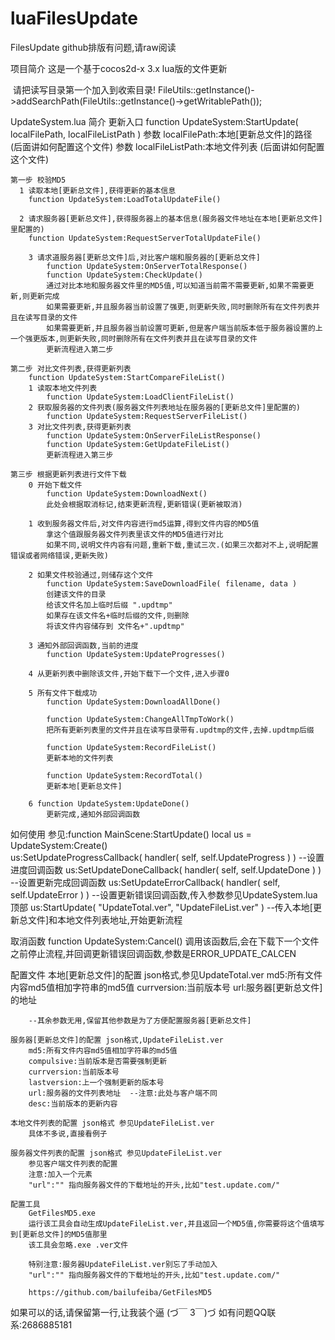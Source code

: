 # luaFilesUpdate
FilesUpdate
github排版有问题,请raw阅读

项目简介
  这是一个基于cocos2d-x 3.x lua版的文件更新
  
  请把读写目录第一个加入到收索目录!
  FileUtils::getInstance()->addSearchPath(FileUtils::getInstance()->getWritablePath());
  

UpdateSystem.lua 简介
	更新入口
		function UpdateSystem:StartUpdate( localFilePath, localFileListPath )
		参数 localFilePath:本地[更新总文件]的路径	(后面讲如何配置这个文件)
		参数 localFileListPath:本地文件列表	(后面讲如何配置这个文件)

	第一步 校验MD5
	  1 读取本地[更新总文件],获得更新的基本信息 
	  	function UpdateSystem:LoadTotalUpdateFile()
	  	
	  2 请求服务器[更新总文件],获得服务器上的基本信息(服务器文件地址在本地[更新总文件]里配置的)
	  	function UpdateSystem:RequestServerTotalUpdateFile()
	 	
	 	3 请求道服务器[更新总文件]后,对比客户端和服务器的[更新总文件]
	 		function UpdateSystem:OnServerTotalResponse() 		
	 		function UpdateSystem:CheckUpdate()
	 		通过对比本地和服务器文件里的MD5值,可以知道当前需不需要更新,如果不需要更新,则更新完成
	 		如果需要更新,并且服务器当前设置了强更,则更新失败,同时删除所有在文件列表并且在读写目录的文件
	 		如果需要更新,并且服务器当前设置可更新,但是客户端当前版本低于服务器设置的上一个强更版本,则更新失败,同时删除所有在文件列表并且在读写目录的文件
	 		更新流程进入第二步
 	
 	第二步 对比文件列表,获得更新列表
 		function UpdateSystem:StartCompareFileList()
 		1 读取本地文件列表
 			function UpdateSystem:LoadClientFileList()
 		2 获取服务器的文件列表(服务器文件列表地址在服务器的[更新总文件]里配置的)
 			function UpdateSystem:RequestServerFileList()
 		3 对比文件列表,获得更新列表
 			function UpdateSystem:OnServerFileListResponse()
 			function UpdateSystem:GetUpdateFileList()
 			更新流程进入第三步
 			
 	第三步 根据更新列表进行文件下载
 		0 开始下载文件
 			function UpdateSystem:DownloadNext()
 			此处会根据取消标记,结束更新流程,更新错误(更新被取消)
 			
 		1 收到服务器文件后,对文件内容进行md5运算,得到文件内容的MD5值
 			拿这个值跟服务器文件列表里该文件的MD5值进行对比
 			如果不同,说明文件内容有问题,重新下载,重试三次.(如果三次都对不上,说明配置错误或者网络错误,更新失败)
 		
 		2 如果文件校验通过,则储存这个文件
 			function UpdateSystem:SaveDownloadFile( filename, data )
 			创建该文件的目录
 			给该文件名加上临时后缀 ".updtmp"
 			如果存在该文件名+临时后缀的文件,则删除
 			将该文件内容储存到 文件名+".updtmp" 
 		
 		3 通知外部回调函数,当前的进度
 			function UpdateSystem:UpdateProgresses()
 			
 		4 从更新列表中删除该文件,开始下载下一个文件,进入步骤0
 		
 		5 所有文件下载成功
 			function UpdateSystem:DownloadAllDone()
 			
 			function UpdateSystem:ChangeAllTmpToWork()
 			把所有更新列表里的文件并且在读写目录带有.updtmp的文件,去掉.updtmp后缀
 			
 			function UpdateSystem:RecordFileList()
 			更新本地的文件列表
 			
 			function UpdateSystem:RecordTotal()
 			更新本地[更新总文件]
 			
 		6 function UpdateSystem:UpdateDone()
 			更新完成,通知外部回调函数
 			

如何使用
	参见:function MainScene:StartUpdate()
	local us = UpdateSystem:Create()			
  us:SetUpdateProgressCallback( handler( self, self.UpdateProgress ) )	--设置进度回调函数
  us:SetUpdateDoneCallback( handler( self, self.UpdateDone ) )					--设置更新完成回调函数
  us:SetUpdateErrorCallback( handler( self, self.UpdateError ) )				--设置更新错误回调函数,传入参数参见UpdateSystem.lua顶部
  us:StartUpdate( "UpdateTotal.ver", "UpdateFileList.ver" )							--传入本地[更新总文件]和本地文件列表地址,开始更新流程
  
  取消函数
  function UpdateSystem:Cancel()
  调用该函数后,会在下载下一个文件之前停止流程,并回调更新错误回调函数,参数是ERROR_UPDATE_CALCEN
  
  

配置文件
	本地[更新总文件]的配置 json格式,参见UpdateTotal.ver
		md5:所有文件内容md5值相加字符串的md5值
		currversion:当前版本号
		url:服务器[更新总文件]的地址
		
		--其余参数无用,保留其他参数是为了方便配置服务器[更新总文件]
	
	服务器[更新总文件]的配置 json格式,UpdateFileList.ver
		md5:所有文件内容md5值相加字符串的md5值
		compulsive:当前版本是否需要强制更新
		currversion:当前版本号
		lastversion:上一个强制更新的版本号
		url:服务器的文件列表地址  --注意:此处与客户端不同
		desc:当前版本的更新内容
		
	本地文件列表的配置 json格式 参见UpdateFileList.ver
		具体不多说,直接看例子
		
	服务器文件列表的配置 json格式 参见UpdateFileList.ver
		参见客户端文件列表的配置
		注意:加入一个元素
		"url":"" 指向服务器文件的下载地址的开头,比如"test.update.com/"
	
	配置工具
		GetFilesMD5.exe
		运行该工具会自动生成UpdateFileList.ver,并且返回一个MD5值,你需要将这个值填写到[更新总文件]的MD5值那里
		该工具会忽略.exe .ver文件
		
		特别注意:服务器UpdateFileList.ver别忘了手动加入
		"url":"" 指向服务器文件的下载地址的开头,比如"test.update.com/"
		
		https://github.com/bailufeiba/GetFilesMD5

如果可以的话,请保留第一行,让我装个逼 (づ￣ 3￣)づ
如有问题QQ联系:2686885181
